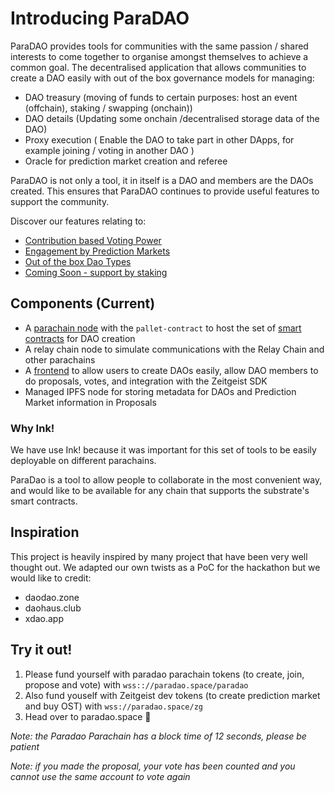 # Introducing ParaDAO

ParaDAO provides tools for communities with the same passion / shared interests to come together to organise amongst themselves to achieve a common goal.
The decentralised application that allows communities to create a DAO easily with out of the box governance models for managing:

- DAO treasury (moving of funds to certain purposes: host an event (offchain), staking / swapping (onchain))
- DAO details (Updating some onchain /decentralised storage data of the DAO)
- Proxy execution ( Enable the DAO to take part in other DApps, for example joining / voting in
  another DAO )
- Oracle for prediction market creation and referee

ParaDAO is not only a tool, it in itself is a DAO and members are the DAOs created.
This ensures that ParaDAO continues to provide useful features to support the community.

Discover our features relating to:

- [Contribution based Voting Power](./voting_power.md)
- [Engagement by Prediction Markets](./prediction_market.md)
- [Out of the box Dao Types](./dao_type.md)
- [Coming Soon - support by staking](./support_with_staking.md)

## Components (Current)

- A [parachain node] with the `pallet-contract` to host the set of [smart contracts] for DAO creation
- A relay chain node to simulate communications with the Relay Chain and other parachains
- A [frontend] to allow users to create DAOs easily, allow DAO members to do proposals, votes, and integration with the Zeitgeist SDK
- Managed IPFS node for storing metadata for DAOs and Prediction Market information in Proposals

[parachain node]: https://github.com/paradaochain/chain
[smart contracts]: https://github.com/paradaochain/chain/tree/main/contracts
[frontend]: https://github.com/paradaochain/paradao-ui

### Why Ink!

We have use Ink! because it was important for this set of tools to be easily deployable on different
parachains.

ParaDao is a tool to allow people to collaborate in the most convenient way,
and would like to be available for any chain that supports the substrate's smart contracts.

## Inspiration

This project is heavily inspired by many project that have been very well thought out.
We adapted our own twists as a PoC for the hackathon but we would like to credit:

- daodao.zone
- daohaus.club
- xdao.app

## Try it out!

1. Please fund yourself with paradao parachain tokens (to create, join, propose and vote) with `wss:://paradao.space/paradao`
2. Also fund youself with Zeitgeist dev tokens (to create prediction market and buy OST) with `wss://paradao.space/zg`
3. Head over to paradao.space 🚀

_Note: the Paradao Parachain has a block time of 12 seconds, please be patient_

_Note: if you made the proposal, your vote has been counted and you cannot use the same account to vote again_
